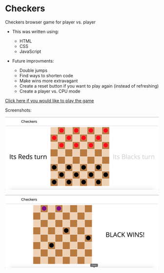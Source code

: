 # Checkers
Checkers browser game for player vs. player

* This was written using:
  * HTML
  * CSS
  * JavaScript

* Future improvments:
  * Double jumps
  * Find ways to shorten code
  * Make wins more extravagant
  * Create a reset button if you want to play again (instead of refreshing)
  * Create a player vs. CPU mode

[Click here if you would like to play the game](https://ryanbranco.github.io/Checkers/)

Screenshots:

![checkers game](Images/checkersscreenshot.png "Checkers")

![win](Images/checkerswin.png "Checkers win")